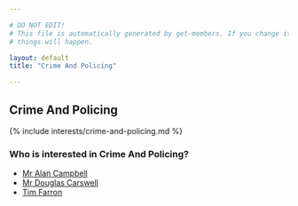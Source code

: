 ```yaml
---

# DO NOT EDIT!
# This file is automatically generated by get-members. If you change it, bad
# things will happen.

layout: default
title: "Crime And Policing"

---
```


## Crime And Policing

{% include interests/crime-and-policing.md %}

### Who is interested in Crime And Policing?


* [Mr Alan Campbell](/members/mr-alan-campbell.html)
* [Mr Douglas Carswell](/members/mr-douglas-carswell.html)
* [Tim Farron](/members/tim-farron.html)
